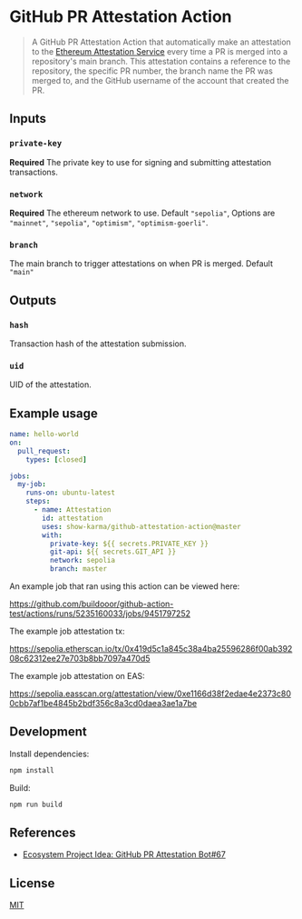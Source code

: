 # GitHub PR Attestation Action

> A GitHub PR Attestation Action that automatically make an attestation to the [Ethereum Attestation Service](https://easscan.org/) every time a PR is merged into a repository's main branch. This attestation contains a reference to the repository, the specific PR number, the branch name the PR was merged to, and the GitHub username of the account that created the PR.

## Inputs

### `private-key`

**Required** The private key to use for signing and submitting attestation transactions.

### `network`

**Required** The ethereum network to use. Default `"sepolia"`, Options are `"mainnet"`, `"sepolia"`, `"optimism"`, `"optimism-goerli"`.

### `branch`

The main branch to trigger attestations on when PR is merged. Default `"main"`

## Outputs

### `hash`

Transaction hash of the attestation submission.

### `uid`

UID of the attestation.

## Example usage

```yaml
name: hello-world
on:
  pull_request:
    types: [closed]

jobs:
  my-job:
    runs-on: ubuntu-latest
    steps:
      - name: Attestation
        id: attestation
        uses: show-karma/github-attestation-action@master
        with:
          private-key: ${{ secrets.PRIVATE_KEY }}
          git-api: ${{ secrets.GIT_API }}
          network: sepolia
          branch: master
```

An example job that ran using this action can be viewed here:

https://github.com/buildooor/github-action-test/actions/runs/5235160033/jobs/9451797252

The example job attestation tx:

https://sepolia.etherscan.io/tx/0x419d5c1a845c38a4ba25596286f00ab39208c62312ee27e703b8bb7097a470d5

The example job attestation on EAS:

https://sepolia.easscan.org/attestation/view/0xe1166d38f2edae4e2373c800cbb7af1be4845b2bdf356c8a3cd0daea3ae1a7be

## Development

Install dependencies:

```sh
npm install
```

Build:

```sh
npm run build
```

## References

- [Ecosystem Project Idea: GitHub PR Attestation Bot#67](https://github.com/orgs/ethereum-optimism/projects/31/views/4?pane=issue&itemId=29632592)

## License

[MIT](LICENSE)
